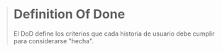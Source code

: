 > # Definition Of Done
> El DoD define los criterios que cada historia de usuario debe cumplir para considerarse "hecha".

